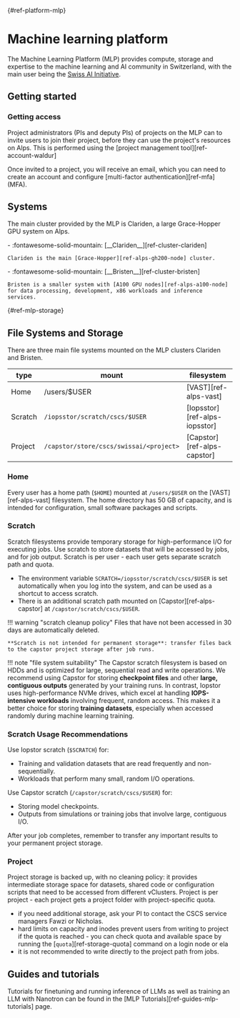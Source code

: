 [](){#ref-platform-mlp}
# Machine learning platform

The Machine Learning Platform (MLP) provides compute, storage and expertise to the machine learning and AI community in Switzerland, with the main user being the [Swiss AI Initiative](https://www.swiss-ai.org/).

## Getting started

### Getting access

Project administrators (PIs and deputy PIs) of projects on the MLP can to invite users to join their project, before they can use the project's resources on Alps.
This is performed using the [project management tool][ref-account-waldur]

Once invited to a project, you will receive an email, which you can need to create an account and configure [multi-factor authentication][ref-mfa] (MFA).

## Systems

The main cluster provided by the MLP is Clariden, a large Grace-Hopper GPU system on Alps.

<div class="grid cards" markdown>
-   :fontawesome-solid-mountain: [__Clariden__][ref-cluster-clariden]

    Clariden is the main [Grace-Hopper][ref-alps-gh200-node] cluster.
</div>

<div class="grid cards" markdown>
-   :fontawesome-solid-mountain: [__Bristen__][ref-cluster-bristen]

    Bristen is a smaller system with [A100 GPU nodes][ref-alps-a100-node] for data processing, development, x86 workloads and inference services.
</div>

[](){#ref-mlp-storage}
## File Systems and Storage

There are three main file systems mounted on the MLP clusters Clariden and Bristen.

| type |mount | filesystem |
| -- | -- | -- |
| Home | /users/$USER | [VAST][ref-alps-vast] |
| Scratch | `/iopsstor/scratch/cscs/$USER` | [Iopsstor][ref-alps-iopsstor] |
| Project | `/capstor/store/cscs/swissai/<project>` | [Capstor][ref-alps-capstor] |

### Home

Every user has a home path (`$HOME`) mounted at `/users/$USER` on the [VAST][ref-alps-vast] filesystem.
The home directory has 50 GB of capacity, and is intended for configuration, small software packages and scripts.

### Scratch

Scratch filesystems provide temporary storage for high-performance I/O for executing jobs.
Use scratch to store datasets that will be accessed by jobs, and for job output.
Scratch is per user - each user gets separate scratch path and quota.

* The environment variable `SCRATCH=/iopsstor/scratch/cscs/$USER` is set automatically when you log into the system, and can be used as a shortcut to access scratch.
* There is an additional scratch path mounted on [Capstor][ref-alps-capstor] at `/capstor/scratch/cscs/$USER`. 

!!! warning "scratch cleanup policy"
    Files that have not been accessed in 30 days are automatically deleted.

    **Scratch is not intended for permanent storage**: transfer files back to the capstor project storage after job runs.

!!! note "file system suitability"
    The Capstor scratch filesystem is based on HDDs and is optimized for large, sequential read and write operations.
    We recommend using Capstor for storing **checkpoint files** and other **large, contiguous outputs** generated by your training runs.
    In contrast, Iopstor uses high-performance NVMe drives, which excel at handling **IOPS-intensive workloads** involving frequent, random access. This makes it a better choice for storing **training datasets**, especially when accessed randomly during machine learning training.

### Scratch Usage Recommendations

Use Iopstor scratch (`$SCRATCH`) for:

* Training and validation datasets that are read frequently and non-sequentially.
* Workloads that perform many small, random I/O operations.

Use Capstor scratch (`/capstor/scratch/cscs/$USER`) for:

* Storing model checkpoints.
* Outputs from simulations or training jobs that involve large, contiguous I/O.

After your job completes, remember to transfer any important results to your permanent project storage.

### Project

Project storage is backed up, with no cleaning policy: it provides intermediate storage space for datasets, shared code or configuration scripts that need to be accessed from different vClusters.
Project is per project - each project gets a project folder with project-specific quota.

* if you need additional storage, ask your PI to contact the CSCS service managers Fawzi or Nicholas.
* hard limits on capacity and inodes prevent users from writing to project if the quota is reached - you can check quota and available space by running the [`quota`][ref-storage-quota] command on a login node or ela 
* it is not recommended to write directly to the project path from jobs.

## Guides and tutorials

Tutorials for finetuning and running inference of LLMs as well as training an LLM with Nanotron can be found in the [MLP Tutorials][ref-guides-mlp-tutorials] page.
